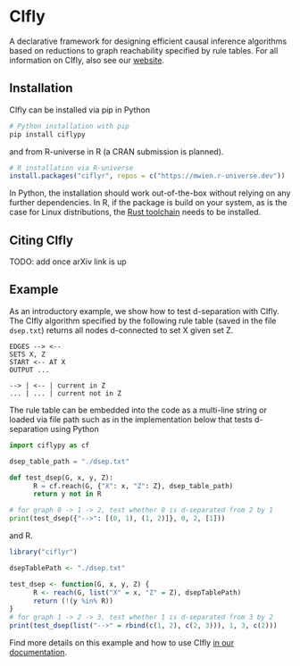 # CIfly

A declarative framework for designing efficient causal inference algorithms based on reductions to graph reachability specified by rule tables. For all information on CIfly, also see our [website](https://cifly.pages.dev/).

## Installation

CIfly can be installed via pip in Python 

```bash
# Python installation with pip
pip install ciflypy
```

and from R-universe in R (a CRAN submission is planned). 

```r
# R installation via R-universe
install.packages("ciflyr", repos = c("https://mwien.r-universe.dev"))
```

In Python, the installation should work out-of-the-box without relying on any further dependencies. In R, if the package is build on your system, as is the case for Linux distributions, the [Rust toolchain](https://rustup.rs/) needs to be installed. 

## Citing CIfly

TODO: add once arXiv link is up

## Example

As an introductory example, we show how to test d-separation with CIfly. The CIfly algorithm specified by the following rule table (saved in the file ```dsep.txt```) returns all nodes d-connected to set X given set Z.

```
EDGES --> <--
SETS X, Z
START <-- AT X
OUTPUT ...

--> | <-- | current in Z
... | ... | current not in Z
```

The rule table can be embedded into the code as a multi-line string or loaded via file path such as in the implementation below that tests d-separation using Python

```py
import ciflypy as cf

dsep_table_path = "./dsep.txt"

def test_dsep(G, x, y, Z):
      R = cf.reach(G, {"X": x, "Z": Z}, dsep_table_path)
      return y not in R

# for graph 0 -> 1 -> 2, test whether 0 is d-separated from 2 by 1
print(test_dsep({"-->": [(0, 1), (1, 2)]}, 0, 2, [1]))
```

and R.

```r
library("ciflyr")

dsepTablePath <- "./dsep.txt"

test_dsep <- function(G, x, y, Z) {
      R <- reach(G, list("X" = x, "Z" = Z), dsepTablePath)
      return (!(y %in% R))
}
# for graph 1 -> 2 -> 3, test whether 1 is d-separated from 3 by 2
print(test_dsep(list("-->" = rbind(c(1, 2), c(2, 3))), 1, 3, c(2)))
```

Find more details on this example and how to use CIfly [in our documentation](https://cifly.pages.dev/docs/).
